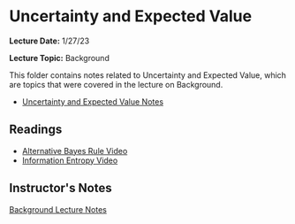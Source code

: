 # Uncertainty and Expected Value
**Lecture Date:** 1/27/23

**Lecture Topic:** Background

This folder contains notes related to Uncertainty and Expected Value, which are topics that were covered in the lecture on Background.

- [Uncertainty and Expected Value Notes](https://github.com/nashita-b/cmsc320/tree/M1/Uncertainty/Notes)

## Readings
- [Alternative Bayes Rule Video](https://www.youtube.com/watch?v=R13BD8qKeTg)
- [Information Entropy Video](https://www.youtube.com/watch?v=2s3aJfRr9gE)

## Instructor's Notes
[Background Lecture Notes](https://docs.google.com/document/d/1J-WUlOeb6X3ZK7eON0yCaSeDXnh1qLIsbNFJ0EliV4A/edit)

